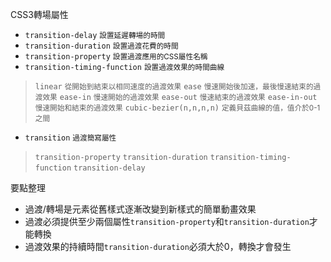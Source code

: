 CSS3轉場屬性
- `transition-delay` <small>設置延遲轉場的時間</small>
- `transition-duration` <small>設置過渡花費的時間</small>
- `transition-property` <small>設置過渡應用的CSS屬性名稱</small>
- `transition-timing-function` <small>設置過渡效果的時間曲線</small>

>`linear` <small>從開始到結束以相同速度的過渡效果</small>
>`ease` <small>慢速開始後加速，最後慢速結束的過渡效果</small>
>`ease-in` <small>慢速開始的過渡效果</small>
>`ease-out` <small>慢速結束的過渡效果</small>
>`ease-in-out` <small>慢速開始和結束的過渡效果</small>
>`cubic-bezier(n,n,n,n)` <small>定義貝茲曲線的值，值介於0-1之間</small>
- `transition` <small>過渡簡寫屬性</small>

>`transition-property`
>`transition-duration`
>`transition-timing-function`
>`transition-delay`

要點整理
- 過渡/轉場是元素從舊樣式逐漸改變到新樣式的簡單動畫效果
- 過渡必須提供至少兩個屬性`transition-property`和`transition-duration`才能轉換
- 過渡效果的持續時間`transition-duration`必須大於0，轉換才會發生